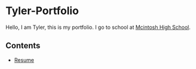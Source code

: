 # Tyler-Portfolio
Hello, I am Tyler, this is my portfolio.
I go to school at [Mcintosh High School](https://www.fcboe.org/mhs).

## Contents
- [Resume](RESUME.md)
